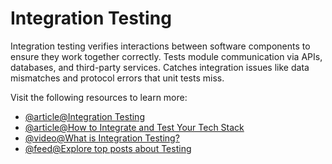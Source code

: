 # Integration Testing

Integration testing verifies interactions between software components to ensure they work together correctly. Tests module communication via APIs, databases, and third-party services. Catches integration issues like data mismatches and protocol errors that unit tests miss.

Visit the following resources to learn more:

- [@article@Integration Testing](https://www.guru99.com/integration-testing.html)
- [@article@How to Integrate and Test Your Tech Stack](https://thenewstack.io/how-to-integrate-and-test-your-tech-stack/)
- [@video@What is Integration Testing?](https://www.youtube.com/watch?v=kRD6PA6uxiY)
- [@feed@Explore top posts about Testing](https://app.daily.dev/tags/testing?ref=roadmapsh)